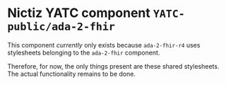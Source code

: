 # Nictiz YATC component `YATC-public/ada-2-fhir`

This component *currently* only exists because `ada-2-fhir-r4` uses stylesheets belonging to the `ada-2-fhir` component. 

Therefore, for now, the only things present are these shared stylesheets. The actual functionality remains to be done.
